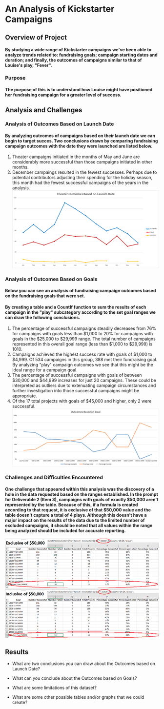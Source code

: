 # An Analysis of Kickstarter Campaigns

## Overview of Project
#### By studying a wide range of Kickstarter campaigns we've been able to analyze trends related to: fundraising goals; campaign starting dates and duration; and finally, the outcomes of campaigns similar to that of Louise's play, "Fever".  

### Purpose
#### The purpose of this is to understand how Louise might have positioned her fundraising campaign for a greater level of success.


## Analysis and Challenges

### Analysis of Outcomes Based on Launch Date
#### By analyzing outcomes of campaigns based on their launch date we can begin to target succes.  Two conclusions drawn by comparing fundraising campaign outcomes with the date they were launched are listed below.
1.  Theater campaigns initiated in the months of May and June are considerably more successful than those campaigns initiated in other months.
2.  December campaings resulted in the fewest successes.  Perhaps due to potential contributors adjusting their spending for the holiday season, this month had the fewest successful campaigns of the years in the analysis.
![Theater_Outcomes_vs_Launch.png](https://github.com/frostbrosracing/kickstarter-analysis/blob/main/Resources/Theater_Outcomes_vs_Launch.png)

### Analysis of Outcomes Based on Goals
#### Below you can see an analysis of fundraising campaign outcomes based on the fundraising goals that were set.
#### By creating a table and a CountIf function to sum the results of each campaign in the "play" subcategory according to the set goal ranges we can draw the following conclusions.
1. The percentage of successful campaigns steadily decreases from 76% for campaigns with goals less than $1,000 to 20% for campaigns with goals in the $25,000 to $29,999 range.  The total number of campaigns represented in this overall goal range (less than $1,000 to $29,999) is 1010.
2. Campaigns achieved the highest success rate with goals of $1,000 to $4,999.  Of 534 campaigns in this group, 388 met their fundraising goal.  By analyzing "play" campaign outcomes we see that this might be the ideal range for a campaign goal.
3. The percentage of successful campaigns with goals of between $30,000 and $44,999 increases for just 20 campaigns.  These could be interpreted as outliers due to extenuating campaign circumstances and further investigation into those successful campaigns might be appropriate.
4. Of the 17 total projects with goals of $45,000 and higher, only 2 were successful.  
![Outcomes_vs_Goals.png](https://github.com/frostbrosracing/kickstarter-analysis/blob/main/Resources/Outcomes_vs_Goals.png)

### Challenges and Difficulties Encountered
#### One challenge that appeared within this analysis was the discovery of a hole in the data requested based on the ranges established.  In the prompt for Deliverable 2 (Item 3), campaigns with goals of exactly $50,000 aren't represented by the table.  Because of this, if a formula is created according to that request, it is exclusive of that $50,000 value and the table doesn't capture a total of 4 plays.  Although this doesn't have a major impact on the results of the data due to the limited number of excluded campaigns, it should be noted that all values within the range being analyzed should be included for accurate reporting.

![Goal_ranges_original_table.png](https://github.com/frostbrosracing/kickstarter-analysis/blob/main/Resources/Goal_ranges_original_table.png)
![Goal_ranges_modified_table.png](https://github.com/frostbrosracing/kickstarter-analysis/blob/main/Resources/Goal_ranges_modified_table.png)


## Results

- What are two conclusions you can draw about the Outcomes based on Launch Date?

- What can you conclude about the Outcomes based on Goals?

- What are some limitations of this dataset?

- What are some other possible tables and/or graphs that we could create?








